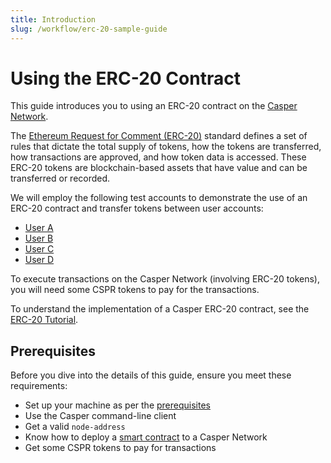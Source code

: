 ```yaml
---
title: Introduction
slug: /workflow/erc-20-sample-guide
---
```


# Using the ERC-20 Contract

This guide introduces you to using an ERC-20 contract on the [Casper Network](https://cspr.live/).

The [Ethereum Request for Comment (ERC-20)](https://eips.ethereum.org/EIPS/eip-20#specification) standard defines a set of rules that dictate the total supply of tokens, how the tokens are transferred, how transactions are approved, and how token data is accessed. These ERC-20 tokens are blockchain-based assets that have value and can be transferred or recorded.

We will employ the following test accounts to demonstrate the use of an ERC-20 contract and transfer tokens between user accounts:

-   [User A](https://integration.cspr.live/account/01f2dfc09a94ef7bce440f93a1bb6f17fdac0c913549927d452e7e91a376e9d20d)
-   [User B](https://integration.cspr.live/account/015d4e20b5f7f687be80aed6e20960898b02c7549cc49ddf583224ecd894eca375)
-   [User C](https://integration.cspr.live/account/0101fe69ae2012358e5ce8e8b39661d45d225251c4f19ebb7fc74b057637e65aa4)
-   [User D](https://integration.cspr.live/account/0171bd7bac58780ce950007de575a472bcb30457e7b68427a6ed466568d71db1d6)

To execute transactions on the Casper Network (involving ERC-20 tokens), you will need some CSPR tokens to pay for the transactions.

To understand the implementation of a Casper ERC-20 contract, see the [ERC-20 Tutorial](https://github.com/casper-ecosystem/erc20/blob/master/TUTORIAL.md).

## Prerequisites

Before you dive into the details of this guide, ensure you meet these requirements:

-   Set up your machine as per the [prerequisites](/workflow/setup)
-   Use the Casper command-line client
-   Get a valid `node-address`
-   Know how to deploy a [smart contract](/dapp-dev-guide/sending-deploys.md) to a Casper Network
-   Get some CSPR tokens to pay for transactions

